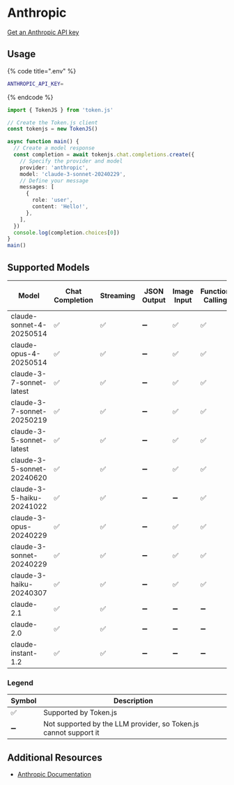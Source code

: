 # Anthropic

[Get an Anthropic API key](https://console.anthropic.com/settings/keys)

## Usage

{% code title=".env" %}

```bash
ANTHROPIC_API_KEY=
```

{% endcode %}

```typescript
import { TokenJS } from 'token.js'

// Create the Token.js client
const tokenjs = new TokenJS()

async function main() {
  // Create a model response
  const completion = await tokenjs.chat.completions.create({
    // Specify the provider and model
    provider: 'anthropic',
    model: 'claude-3-sonnet-20240229',
    // Define your message
    messages: [
      {
        role: 'user',
        content: 'Hello!',
      },
    ],
  })
  console.log(completion.choices[0])
}
main()
```

<!-- compatibility -->
## Supported Models

| Model                      | Chat Completion | Streaming | JSON Output | Image Input | Function Calling | N > 1 |
| -------------------------- | --------------- | --------- | ----------- | ----------- | ---------------- | ----- |
| claude-sonnet-4-20250514   | ✅               | ✅         | ➖           | ✅           | ✅                | ➖     |
| claude-opus-4-20250514     | ✅               | ✅         | ➖           | ✅           | ✅                | ➖     |
| claude-3-7-sonnet-latest   | ✅               | ✅         | ➖           | ✅           | ✅                | ➖     |
| claude-3-7-sonnet-20250219 | ✅               | ✅         | ➖           | ✅           | ✅                | ➖     |
| claude-3-5-sonnet-latest   | ✅               | ✅         | ➖           | ✅           | ✅                | ➖     |
| claude-3-5-sonnet-20240620 | ✅               | ✅         | ➖           | ✅           | ✅                | ➖     |
| claude-3-5-haiku-20241022  | ✅               | ✅         | ➖           | ➖           | ✅                | ➖     |
| claude-3-opus-20240229     | ✅               | ✅         | ➖           | ✅           | ✅                | ➖     |
| claude-3-sonnet-20240229   | ✅               | ✅         | ➖           | ✅           | ✅                | ➖     |
| claude-3-haiku-20240307    | ✅               | ✅         | ➖           | ✅           | ✅                | ➖     |
| claude-2.1                 | ✅               | ✅         | ➖           | ➖           | ➖                | ➖     |
| claude-2.0                 | ✅               | ✅         | ➖           | ➖           | ➖                | ➖     |
| claude-instant-1.2         | ✅               | ✅         | ➖           | ➖           | ➖                | ➖     |

### Legend
| Symbol             | Description                           |
|--------------------|---------------------------------------|
| :white_check_mark: | Supported by Token.js                 |
| :heavy_minus_sign: | Not supported by the LLM provider, so Token.js cannot support it     |
<!-- end compatibility -->

## Additional Resources

- [Anthropic Documentation](https://docs.anthropic.com)
